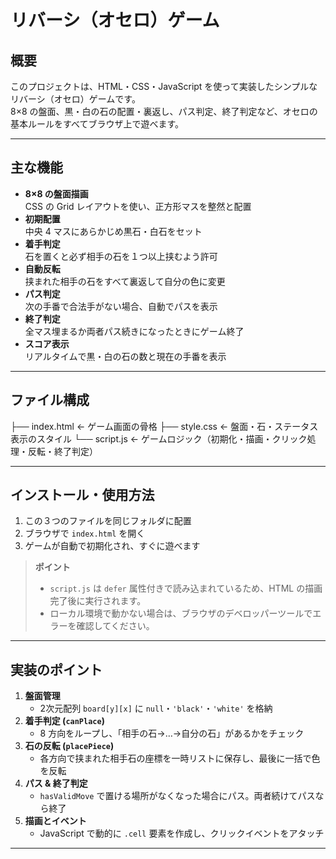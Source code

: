 # リバーシ（オセロ）ゲーム

## 概要
このプロジェクトは、HTML・CSS・JavaScript を使って実装したシンプルなリバーシ（オセロ）ゲームです。  
8×8 の盤面、黒・白の石の配置・裏返し、パス判定、終了判定など、オセロの基本ルールをすべてブラウザ上で遊べます。

---

## 主な機能
- **8×8 の盤面描画**  
  CSS の Grid レイアウトを使い、正方形マスを整然と配置  
- **初期配置**  
  中央 4 マスにあらかじめ黒石・白石をセット  
- **着手判定**  
  石を置くと必ず相手の石を１つ以上挟むよう許可  
- **自動反転**  
  挟まれた相手の石をすべて裏返して自分の色に変更  
- **パス判定**  
  次の手番で合法手がない場合、自動でパスを表示  
- **終了判定**  
  全マス埋まるか両者パス続きになったときにゲーム終了  
- **スコア表示**  
  リアルタイムで黒・白の石の数と現在の手番を表示  

---

## ファイル構成
├── index.html ← ゲーム画面の骨格
├── style.css ← 盤面・石・ステータス表示のスタイル
└── script.js ← ゲームロジック（初期化・描画・クリック処理・反転・終了判定）

---

## インストール・使用方法
1. この３つのファイルを同じフォルダに配置  
2. ブラウザで `index.html` を開く  
3. ゲームが自動で初期化され、すぐに遊べます  

> **ポイント**  
> - `script.js` は `defer` 属性付きで読み込まれているため、HTML の描画完了後に実行されます。  
> - ローカル環境で動かない場合は、ブラウザのデベロッパーツールでエラーを確認してください。

---

## 実装のポイント
1. **盤面管理**  
   - 2次元配列 `board[y][x]` に `null`・`'black'`・`'white'` を格納  
2. **着手判定 (`canPlace`)**  
   - 8 方向をループし、「相手の石→…→自分の石」があるかをチェック  
3. **石の反転 (`placePiece`)**  
   - 各方向で挟まれた相手石の座標を一時リストに保存し、最後に一括で色を反転  
4. **パス & 終了判定**  
   - `hasValidMove` で置ける場所がなくなった場合にパス。両者続けてパスなら終了  
5. **描画とイベント**  
   - JavaScript で動的に `.cell` 要素を作成し、クリックイベントをアタッチ  

---
